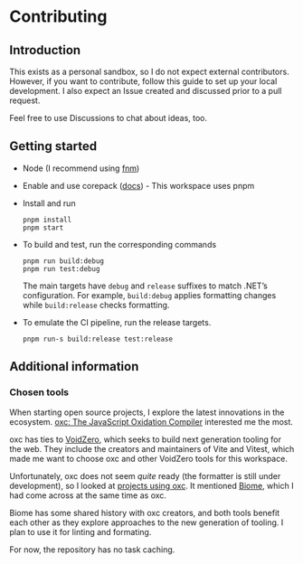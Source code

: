 # Contributing

## Introduction

This exists as a personal sandbox, so I do not expect external contributors.
However, if you want to contribute, follow this guide to set up your local development.
I also expect an Issue created and discussed prior to a pull request.

Feel free to use Discussions to chat about ideas, too.

## Getting started

- Node (I recommend using [fnm](https://fnm.vercel.app/))

- Enable and use corepack ([docs](https://nodejs.org/api/corepack.html)) - This workspace uses pnpm

- Install and run

  ```shell
  pnpm install
  pnpm start
  ```

- To build and test, run the corresponding commands

  ```shell
  pnpm run build:debug
  pnpm run test:debug
  ```

  The main targets have `debug` and `release` suffixes to match .NET’s configuration.
  For example, `build:debug` applies formatting changes while `build:release` checks formatting.

- To emulate the CI pipeline, run the release targets.

  ```shell
  pnpm run-s build:release test:release
  ```

## Additional information

### Chosen tools

When starting open source projects, I explore the latest innovations in the ecosystem.
[oxc: The JavaScript Oxidation Compiler](https://oxc.rs) interested me the most.

oxc has ties to [VoidZero](https://voidzero.dev), which seeks to build next generation tooling for the web.
They include the creators and maintainers of Vite and Vitest, which made me want to choose oxc and other VoidZero tools for this workspace.

Unfortunately, oxc does not seem _quite_ ready (the formatter is still under development), so I looked at [projects using oxc](https://oxc.rs/docs/guide/projects.html).
It mentioned [Biome](https://biomejs.dev), which I had come across at the same time as oxc.

Biome has some shared history with oxc creators, and both tools benefit each other as they explore approaches to the new generation of tooling.
I plan to use it for linting and formating.

For now, the repository has no task caching.

